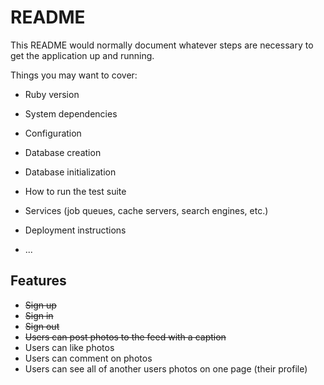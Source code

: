 # README

This README would normally document whatever steps are necessary to get the
application up and running.

Things you may want to cover:

* Ruby version

* System dependencies

* Configuration

* Database creation

* Database initialization

* How to run the test suite

* Services (job queues, cache servers, search engines, etc.)

* Deployment instructions

* ...

## Features 

* ~~Sign up~~
* ~~Sign in~~
* ~~Sign out~~
* ~~Users can post photos to the feed with a caption~~
* Users can like photos
* Users can comment on photos
* Users can see all of another users photos on one page (their profile)